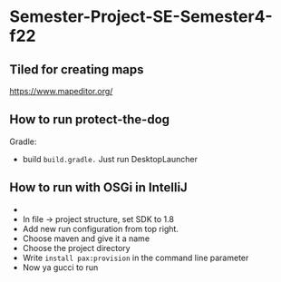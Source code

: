 # Semester-Project-SE-Semester4-f22

## Tiled for creating maps
https://www.mapeditor.org/


## How to run protect-the-dog
Gradle:
- build `build.gradle.` 
Just run DesktopLauncher

## How to run with OSGi in IntelliJ
- 
- In file -> project structure, set SDK to 1.8
- Add new run configuration from top right.
- Choose maven and give it a name
- Choose the project directory 
- Write `install pax:provision` in the command line parameter
- Now ya gucci to run
